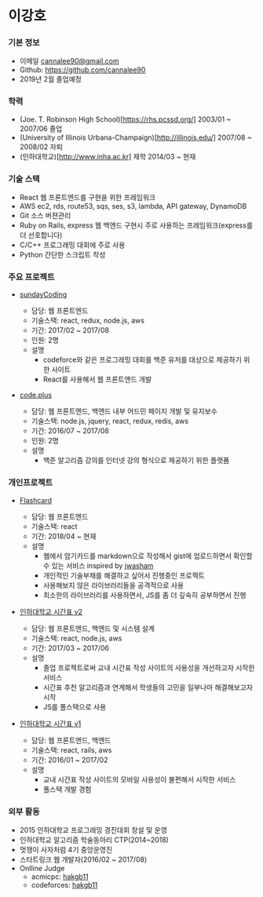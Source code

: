 # 이강호

### 기본 정보

- 이메일 cannalee90@gmail.com
- Github: https://github.com/cannalee90
- 2019년 2월 졸업예정

### 학력
- (Joe. T. Robinson High School)[https://rhs.pcssd.org/] 2003/01 ~ 2007/06 졸업
- (University of Illinois Urbana-Champaign)[http://illinois.edu/] 2007/08 ~ 2008/02 자퇴
- (인하대학교)[http://www.inha.ac.kr] 재학 2014/03 ~ 현재

### 기술 스택
- React 웹 프론트엔드를 구현을 위한 프레임워크
- AWS ec2, rds, route53, sqs, ses, s3, lambda, API gateway, DynamoDB
- Git 소스 버젼관리
- Ruby on Rails, express 웹 백엔드 구현시 주로 사용하는 프레임워크(express를 더 선호합니다)
- C/C++ 프로그래밍 대회에 주로 사용
- Python 간단한 스크립트 작성

### 주요 프로젝트
    
- [sundayCoding](https://www.sundaycoding.xyz)
  - 담당: 웹 프론트엔드
  - 기술스택: react, redux, node.js, aws
  - 기간: 2017/02 ~ 2017/08
  - 인원: 2명
  - 설명
    - codeforce와 같은 프로그래밍 대회를 백준 유저를 대상으로 제공하기 위한 사이트
    - React를 사용해서 웹 프론트앤드 개발

- [code.plus](https://code.plus)
  - 담당: 웹 프론트엔드, 백엔드 내부 어드민 페이지 개발 및 유지보수
  - 기술스택: node.js, jquery, react, redux, redis, aws
  - 기간: 2016/07 ~ 2017/08 
  - 인원: 2명
  - 설명
    - 백준 알고리즘 강의를 인터넷 강의 형식으로 제공하기 위한 플랫폼

### 개인프로젝트 
- [Flashcard](https://github.com/cannalee90/flash-card)
  - 담당: 웹 프론트엔드
  - 기술스택: react
  - 기간: 2018/04 ~ 현재
  - 설명
    - 웹에서 암기카드를 markdown으로 작성해서 gist에 업로드하면서 확인할 수 있는 서비스 inspired by [jwasham](https://github.com/jwasham/computer-science-flash-cards)
    - 개인적인 기술부채를 해결하고 싶어서 진행중인 프로젝트
    - 사용해보지 않은 라이브러리들을 공격적으로 사용
    - 최소한의 라이브러리를 사용하면서, JS를 좀 더 깊숙히 공부하면서 진행

- [인하대학교 시간표 v2](https://github.com/cannalee90/inhatime)
  - 담당: 웹 프론트엔드, 백엔드 및 시스템 설계
  - 기술스택: react, node.js, aws
  - 기간: 2017/03 ~ 2017/06
  - 설명
    - 졸업 프로젝트로써 교내 시간표 작성 사이트의 사용성을 개선하고자 시작한 서비스
    - 시간표 추천 알고리즘과 연계해서 학생들의 고민을 일부나마 해결해보고자 시작
    - JS를 풀스택으로 사용

- [인하대학교 시간표 v1](https://github.com/cannalee90/inha-schedule)
  - 담당: 웹 프론트엔드, 백엔드
  - 기술스택: react, rails, aws
  - 기간: 2016/01 ~ 2017/02
  - 설명
    - 교내 시간표 작성 사이트의 모바일 사용성이 불편해서 시작한 서비스
    - 풀스택 개발 경험

### 외부 활동
- 2015 인하대학교 프로그래밍 경진대회 창설 및 운영
- 인하대학교 알고리즘 학술동아리 CTP(2014~2018)
- 멋쟁이 사자처럼 4기 중앙운영진
- 스타트링크 웹 개발자(2016/02 ~ 2017/08)
- Onlline Judge
  - acmicpc: [hakgb11](https://www.acmicpc.net/user/hakgb11)
  - codeforces: [hakgb11](http://codeforces.com/profile/hakgb11)
